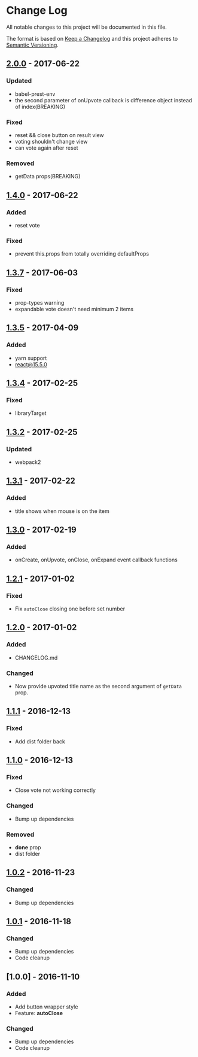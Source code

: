 # Change Log
All notable changes to this project will be documented in this file.

The format is based on [Keep a Changelog](http://keepachangelog.com/)
and this project adheres to [Semantic Versioning](http://semver.org/).

## [2.0.0] - 2017-06-22
### Updated
- babel-prest-env
- the second parameter of onUpvote callback is difference object instead of index(BREAKING)

### Fixed
- reset && close button on result view
- voting shouldn't change view
- can vote again after reset

### Removed
- getData props(BREAKING)

## [1.4.0] - 2017-06-22
### Added
- reset vote

### Fixed
- prevent this.props from totally overriding defaultProps

## [1.3.7] - 2017-06-03
### Fixed
- prop-types warning
- expandable vote doesn't need minimum 2 items

## [1.3.5] - 2017-04-09
### Added
- yarn support
- react@15.5.0

## [1.3.4] - 2017-02-25
### Fixed
- libraryTarget

## [1.3.2] - 2017-02-25
### Updated
- webpack2

## [1.3.1] - 2017-02-22
### Added
- title shows when mouse is on the item

## [1.3.0] - 2017-02-19
### Added
- onCreate, onUpvote, onClose, onExpand event callback functions

## [1.2.1] - 2017-01-02
### Fixed
- Fix `autoClose` closing one before set number

## [1.2.0] - 2017-01-02
### Added
- CHANGELOG.md

### Changed
- Now provide upvoted title name as the second argument of `getData` prop.

## [1.1.1] - 2016-12-13
### Fixed
- Add dist folder back

## [1.1.0] - 2016-12-13
### Fixed
- Close vote not working correctly

### Changed
- Bump up dependencies

### Removed
- **done** prop
- dist folder

## [1.0.2] - 2016-11-23
### Changed
- Bump up dependencies

## [1.0.1] - 2016-11-18
### Changed
- Bump up dependencies
- Code cleanup

## [1.0.0] - 2016-11-10
### Added
- Add button wrapper style
- Feature: **autoClose**

### Changed
- Bump up dependencies
- Code cleanup

[Unreleased]: https://github.com/zerocho/react-vote/compare/v2.0.0...HEAD
[2.0.0]: https://github.com/zerocho/react-vote/compare/v1.4.0...v2.0.0
[1.4.0]: https://github.com/zerocho/react-vote/compare/v1.3.7...v1.4.0
[1.3.7]: https://github.com/zerocho/react-vote/compare/v1.3.5...v1.3.7
[1.3.5]: https://github.com/zerocho/react-vote/compare/v1.3.4...v1.3.5
[1.3.4]: https://github.com/zerocho/react-vote/compare/v1.3.2...v1.3.4
[1.3.2]: https://github.com/zerocho/react-vote/compare/v1.3.1...v1.3.2
[1.3.1]: https://github.com/zerocho/react-vote/compare/v1.3.0...v1.3.1
[1.3.0]: https://github.com/zerocho/react-vote/compare/v1.2.1...v1.3.0
[1.2.1]: https://github.com/zerocho/react-vote/compare/v1.2.0...v1.2.1
[1.2.0]: https://github.com/zerocho/react-vote/compare/v1.1.1...v1.2.0
[1.1.1]: https://github.com/zerocho/react-vote/compare/v1.1.0...v1.1.1
[1.1.0]: https://github.com/zerocho/react-vote/compare/v1.0.2...v1.1.0
[1.0.2]: https://github.com/zerocho/react-vote/compare/v1.0.1...v1.0.2
[1.0.1]: https://github.com/zerocho/react-vote/compare/v1.0.0...v1.0.1